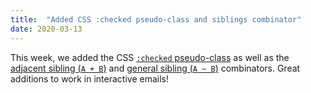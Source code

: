 ```yaml
---
title:  "Added CSS :checked pseudo-class and siblings combinator"
date: 2020-03-13
---
```


This week, we added the CSS [`:checked` pseudo-class](/features/css-pseudo-class-checked/) as well as the [adjacent sibling (`A + B`)](/features/css-selector-adjacent-sibling/) and [general sibling (`A ~ B`)](/features/css-selector-general-sibling/) combinators. Great additions to work in interactive emails!